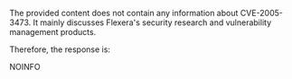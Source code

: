 The provided content does not contain any information about CVE-2005-3473. It mainly discusses Flexera's security research and vulnerability management products.

Therefore, the response is:

NOINFO